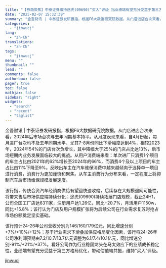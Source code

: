 ```yaml
---
title: "【券商聚焦】中泰证券维持途虎(09690)“买入”评级 指业绩端有望充分受益于第三方格局优化"
date: "2025-02-07 15:32:39"
summary: "金吾财讯 | 中泰证券发研报指，根据F6大数据研究院数据，从门店进店台次来看，2024年后市场台次与..."
categories:
  - "jinwucj"
lang:
  - "zh-CN"
translations:
  - "zh-CN"
tags:
  - "jinwucj"
menu: ""
thumbnail: ""
lead: ""
comments: false
authorbox: false
pager: true
toc: false
mathjax: false
sidebar: "right"
widgets:
  - "search"
  - "recent"
  - "taglist"
---
```


金吾财讯 | 中泰证券发研报指，根据F6大数据研究院数据，从门店进店台次来看，2024年后市场台次与去年同期基本持平。从月度表现来看，自4月份起，每月进厂台次均不及去年同期水平，尤其7-8月份同比下滑幅度达到4%，相较2023年，2024年54%的门店台次负增长，其中降幅大于25%的门店占比达13%，后市场短期内业务发展面临较大的挑战。从用户消费端来看：单次进厂只消费1个项目的车主占比由2021年的62%增长至2024年的66%，而消费4个及以上项目的车主占比由11%下降至9%，反映出车主在汽车维保消费中越来越倾向于选择单一项目进行消费，消费行为更加谨慎和聚焦。从车主消费行为分布来看，一定程度上将抑制汽车后市场维保规模发展速度。  
  
该行指，传统合资汽车经销商供给有望迎快速收缩，后续存在大规模退网可能性，将带来售后市场供应端持续分化；途虎(09690)持续拓展门店规模，截止24H1，公司全国工厂店达6311家，注册用户达1.26亿，同比+20.7%，月活用户1150w，同比+15.8%；该行认为门店及用户规模扩张将为后续公司在行业需求复苏时抢占市场份额奠定坚实基础。  
  
该行预计24-26年公司营收分别为146/160/179亿元，同比增速分别+7%/+10%/+12%；基于行业需求下滑叠加供应格局变化因素，该行将24-26年公司净利润预期由7.2/10.7/13.7亿元调整为6.1/7.4/10.1亿元，同比增速分别-91%/+21%/+37%。看好公司作为行业稳固龙头在马太效应下的业绩成长稳定性，业绩端有望充分受益于第三方格局优化，带动估值端共振，维持“买入”评级。

[jinwucj](https://sky.szfiu.com/info/hk/details/265605960)
